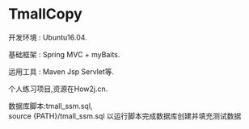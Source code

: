# TmallCopy

开发环境 : Ubuntu16.04.     

基础框架 : Spring MVC + myBaits.      

运用工具 : Maven Jsp Servlet等.

个人练习项目,资源在How2j.cn.

数据库脚本:tmall_ssm.sql,          
	source {PATH}/tmall_ssm.sql 以运行脚本完成数据库创建并填充测试数据
